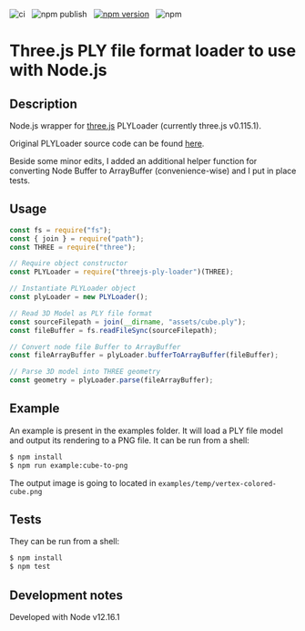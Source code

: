 ![ci](https://github.com/lanceschi/threejs-ply-loader/workflows/ci/badge.svg)&nbsp;&nbsp;&nbsp;![npm publish](https://github.com/lanceschi/threejs-ply-loader/workflows/npm%20publish/badge.svg)&nbsp;&nbsp;&nbsp;[![npm version](https://badge.fury.io/js/threejs-ply-loader.svg)](http://badge.fury.io/js/threejs-ply-loader)&nbsp;&nbsp;&nbsp;![npm](https://img.shields.io/npm/dm/threejs-ply-loader)


# Three.js PLY file format loader to use with Node.js

## Description
Node.js wrapper for [three.js][THREEJS-github-link] PLYLoader (currently three.js v0.115.1).

Original PLYLoader source code can be found [here][PLYLoader-source-link].

Beside some minor edits, I added an additional helper function for converting Node Buffer to ArrayBuffer (convenience-wise) and I put in place tests.

## Usage

```javascript
const fs = require("fs");
const { join } = require("path");
const THREE = require("three");

// Require object constructor
const PLYLoader = require("threejs-ply-loader")(THREE);

// Instantiate PLYLoader object
const plyLoader = new PLYLoader();

// Read 3D Model as PLY file format
const sourceFilepath = join(__dirname, "assets/cube.ply");
const fileBuffer = fs.readFileSync(sourceFilepath);

// Convert node file Buffer to ArrayBuffer
const fileArrayBuffer = plyLoader.bufferToArrayBuffer(fileBuffer);

// Parse 3D model into THREE geometry
const geometry = plyLoader.parse(fileArrayBuffer);
```


## Example

An example is present in the examples folder. It will load a PLY file model and output its rendering to a PNG file. It can be run from a shell:

```bash
$ npm install
$ npm run example:cube-to-png
```

The output image is going to located in `examples/temp/vertex-colored-cube.png`


## Tests
They can be run from a shell:

```bash
$ npm install
$ npm test
```

## Development notes
Developed with Node v12.16.1

[THREEJS-github-link]: https://github.com/mrdoob/three.js
[PLYLoader-source-link]: https://github.com/mrdoob/three.js/blob/dev/examples/js/loaders/PLYLoader.js


